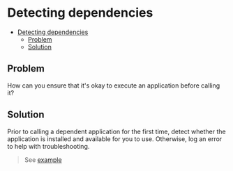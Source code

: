 # Detecting dependencies

- [Detecting dependencies](#detecting-dependencies)
  - [Problem](#problem)
  - [Solution](#solution)

## Problem

How can you ensure that it's okay to execute an application before calling it?

## Solution

Prior to calling a dependent application for the first time, detect whether the application is installed and available for you to use. Otherwise, log an error to help with troubleshooting.

> See [example](../detecting_dependencies.go)

